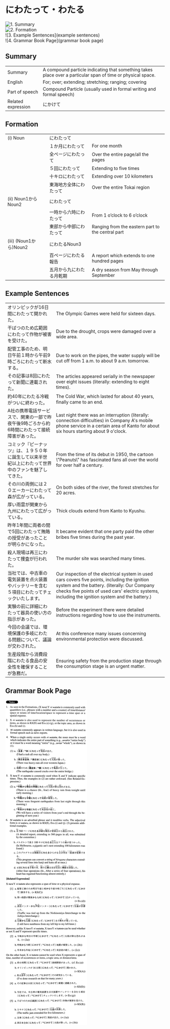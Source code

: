 # にわたって・わたる

![1. Summary](summary)<br>
![2. Formation](formation)<br>
![3. Example Sentences](example sentences)<br>
![4. Grammar Book Page](grammar book page)<br>


## Summary

<table><tr>   <td>Summary</td>   <td>A compound particle indicating that something takes place over a particular span of time or physical space.</td></tr><tr>   <td>English</td>   <td>For; over; extending; stretching; ranging; covering</td></tr><tr>   <td>Part of speech</td>   <td>Compound Particle (usually used in formal writing and formal speech)</td></tr><tr>   <td>Related expression</td>   <td>にかけて</td></tr></table>

## Formation

<table class="table"><tbody><tr class="tr head"><td class="td"><span class="numbers">(i)</span> <span class="bold">Noun</span></td><td class="td"><span class="concept">にわたって</span></td><td class="td"></td></tr><tr class="tr"><td class="td"></td><td class="td"><span>１か月</span><span class="concept">にわたって</span></td><td class="td"><span>For one month</span></td></tr><tr class="tr"><td class="td"></td><td class="td"><span>全ページ</span><span class="concept">にわたって</span></td><td class="td"><span>Over the entire page/all the pages</span></td></tr><tr class="tr"><td class="td"></td><td class="td"><span>５回</span><span class="concept">にわたって</span></td><td class="td"><span>Extending to five times</span></td></tr><tr class="tr"><td class="td"></td><td class="td"><span>十キロ</span><span class="concept">にわたって</span></td><td class="td"><span>Extending over 10 kilometers</span></td></tr><tr class="tr"><td class="td"></td><td class="td"><span>東海地方全体</span><span class="concept">にわたって</span></td><td class="td"><span>Over the entire Tokai region</span></td></tr><tr class="tr head"><td class="td"><span class="numbers">(ii)</span> <span class="bold">Noun<span class="subscript">1</span>からNoun<span class="subscript">2</span></span></td><td class="td"><span class="concept">にわたって</span></td><td class="td"></td></tr><tr class="tr"><td class="td"></td><td class="td"><span>一時から六時</span><span class="concept">にわたって</span></td><td class="td"><span>From 1 o’clock to 6 o’clock</span></td></tr><tr class="tr"><td class="td"></td><td class="td"><span>東部から中部</span><span class="concept">にわたって</span></td><td class="td"><span>Ranging from the eastern part to the central part</span></td></tr><tr class="tr head"><td class="td"><span class="numbers">(iii)</span> <span class="bold">(Noun<span class="subscript">1</span>から)Noun<span class="subscript">2</span></span></td><td class="td"><span class="concept">にわたる</span><span>Noun<span class="subscript">3</span></span></td><td class="td"></td></tr><tr class="tr"><td class="td"></td><td class="td"><span>百ページ</span><span class="concept">にわたる</span><span>報告</span></td><td class="td"><span>A report which extends to one hundred pages</span></td></tr><tr class="tr"><td class="td"></td><td class="td"><span>五月から九</span><span class="concept">にわたる</span><span>月乾期</span></span></td><td class="td"><span>A dry season from May through September</span></td></tr></tbody></table>

## Example Sentences

<table><tr>   <td>オリンピックが16日間にわたって開かれた。</td>   <td>The Olympic Games were held for sixteen days.</td></tr><tr>   <td>干ばつのため広範囲にわたって作物が被害を受けた。</td>   <td>Due to the drought, crops were damaged over a wide area.</td></tr><tr>   <td>配管工事のため、明日午前１時から午前9時ごろにわたって断水する。</td>   <td>Due to work on the pipes, the water supply will be cut off from 1 a.m. to about 9 a.m. tomorrow.</td></tr><tr>   <td>その記事は8回にわたって新聞に連載された。</td>   <td>The articles appeared serially in the newspaper over eight issues (literally: extending to eight times).</td></tr><tr>   <td>約40年にわたる冷戦がついに終わった。</td>   <td>The Cold War, which lasted for about 40 years, ﬁnally came to an end.</td></tr><tr>   <td>A社の携帯電話サービスで、関東の一部で昨夜午後9時ごろから約6時間にわたって接続障害があった。</td>   <td>Last night there was an interruption (literally: connection difficulties) in Company A's mobile phone service in a certain area of Kanto for about six hours starting about 9 o'clock.</td></tr><tr>   <td>コミック『ピーナッツ』は、１９５０年に誕生して以来半世紀以上にわたって世界中のファンを魅了してきた。</td>   <td>From the time of its debut in 1950, the cartoon \"Peanuts\" has fascinated fans all over the world for over half a century.</td></tr><tr>   <td>その川の両側には２０エーカーにわたって森が広がっている。</td>   <td>On both sides of the river, the forest stretches for 20 acres.</td></tr><tr>   <td>厚い雨雲が関東から九州にわたって広がっている。</td>   <td>Thick clouds extend from Kanto to Kyushu.</td></tr><tr>   <td>昨年1年間に両者の間で5回にわたって賄賂の授受があったことが明らかになった。</td>   <td>It became evident that one party paid the other bribes ﬁve times during the past year.</td></tr><tr>   <td>殺人現場は再三にわたって捜査が行われた。</td>   <td>The murder site was searched many times.</td></tr><tr>   <td>当社では、中古車の電気装置を点火装置やバッテリーを含む５項目にわたってチェックいたします。</td>   <td>Our inspection of the electrical system in used cars covers ﬁve points, including the ignition system and the battery. (literally: Our Company checks ﬁve points of used cars' electric systems, including the ignition system and the battery.)</td></tr><tr>   <td>実験の前に詳細にわたって器具の使い方の指示があった。</td>   <td>Before the experiment there were detailed instructions regarding how to use the instruments.</td></tr><tr>   <td>今回の会議では、環境保護の多岐にわたる問題について、議論が交わされた。</td>   <td>At this conference many issues concerning environmental protection were discussed.</td></tr><tr>   <td>生産段階から消費段階にわたる食品の安全性を確保することが急務だ。</td>   <td>Ensuring safety from the production stage through the consumption stage is an urgent matter.</td></tr></table>

## Grammar Book Page

![](../img/Advancedにわたって／わたる.png)

